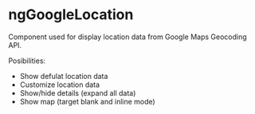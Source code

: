 # ngGoogleLocation
Component used for display location data from Google Maps Geocoding API.

Posibilities:
- Show defulat location data
- Customize location data
- Show/hide details (expand all data)
- Show map (target blank and inline mode)
